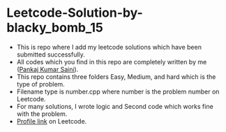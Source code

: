 # Leetcode-Solution-by-blacky_bomb_15
- This is repo where I add my leetcode solutions which have been submitted successfully. <br>
- All codes which you find in this repo are completely written by me ([Pankaj Kumar Saini](https://www.linkedin.com/in/saini-pankaj/)).<br>
- This repo contains three folders Easy, Medium, and hard which is the type of problem. <br>
- Filename type is number.cpp where number is the problem number on Leetcode. <br>
- For many solutions, I wrote logic and Second code which works fine with the problem.
- [Profile link](https://leetcode.com/blacky_bomb_15/) on Leetcode.
